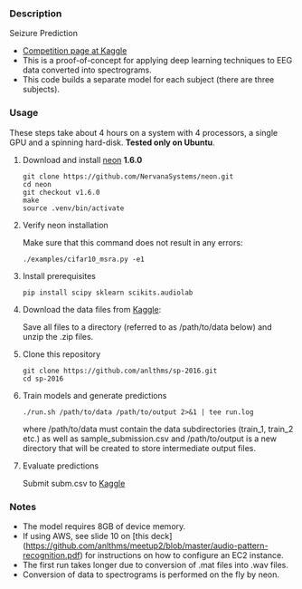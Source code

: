 ### Description

Seizure Prediction

- [Competition page at Kaggle](https://www.kaggle.com/c/melbourne-university-seizure-prediction)
- This is a proof-of-concept for applying deep learning techniques to EEG data converted into spectrograms.
- This code builds a separate model for each subject (there are three subjects).

### Usage

These steps take about 4 hours on a system with 4 processors, a single GPU and a spinning hard-disk. **Tested only on Ubuntu**.

1. Download and install [neon](https://github.com/NervanaSystems/neon) **1.6.0**

    ```
    git clone https://github.com/NervanaSystems/neon.git
    cd neon
    git checkout v1.6.0
    make
    source .venv/bin/activate
    ```
2. Verify neon installation

    Make sure that this command does not result in any errors:
    ```
    ./examples/cifar10_msra.py -e1
    ```

3. Install prerequisites

    ```
    pip install scipy sklearn scikits.audiolab
    ```
4. Download the data files from [Kaggle](https://www.kaggle.com/c/melbourne-university-seizure-prediction/data):

    Save all files to a directory (referred to as /path/to/data below) and unzip the .zip files.

5. Clone this repository

    ```
    git clone https://github.com/anlthms/sp-2016.git
    cd sp-2016
    ```
6. Train models and generate predictions

    ```
    ./run.sh /path/to/data /path/to/output 2>&1 | tee run.log
    ```
    where /path/to/data must contain the data subdirectories (train_1, train_2 etc.) as well as sample_submission.csv
    and /path/to/output is a new directory that will be created to store intermediate output files.

7. Evaluate predictions

    Submit subm.csv to [Kaggle](https://www.kaggle.com/c/melbourne-university-seizure-prediction/submissions/attach)

### Notes
- The model requires 8GB of device memory.
- If using AWS, see slide 10 on [this deck] (https://github.com/anlthms/meetup2/blob/master/audio-pattern-recognition.pdf) for instructions on how to configure an EC2 instance.
- The first run takes longer due to conversion of .mat files into .wav files.
- Conversion of data to spectrograms is performed on the fly by neon.
